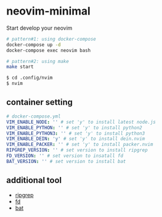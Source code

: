 # neovim-minimal

Start develop your neovim

```bash
# pattern#1: using docker-compose
docker-compose up -d
docker-compose exec neovim bash

# pattern#2: using make
make start

$ cd .config/nvim
$ nvim
```

## container setting

```yml
# docker-compose.yml
VIM_ENABLE_NODE: '' # set 'y' to install latest node.js
VIM_ENABLE_PYTHON: '' # set 'y' to install python2
VIM_ENABLE_PYTHON3: '' # set 'y' to install python3
VIM_ENABLE_DEIN: 'y' # set 'y' to install dein.nvim
VIM_ENABLE_PACKER: '' # set 'y' to install packer.nvim
RIPGREP_VERSION: '' # set version to install ripgrep
FD_VERSION: '' # set version to insatall fd
BAT_VERSION: '' # set version to install bat
```

## additional tool

- [ripgrep](https://github.com/BurntSushi/ripgrep)
- [fd](https://github.com/sharkdp/fd)
- [bat](https://github.com/sharkdp/bat)
